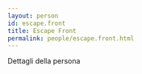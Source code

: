 ```yaml
---
layout: person
id: escape.front
title: Escape Front
permalink: people/escape.front.html
---
```


Dettagli della persona